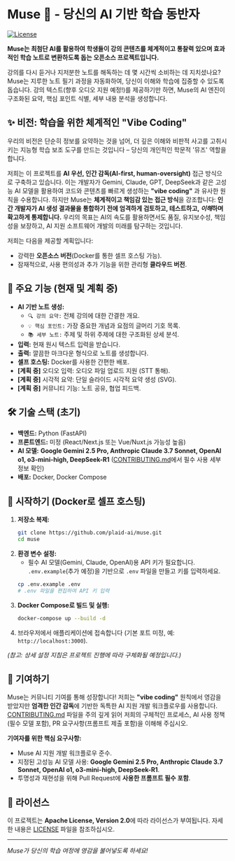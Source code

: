 # Muse 🔮 - 당신의 AI 기반 학습 동반자

[![License](https://img.shields.io/badge/License-Apache_2.0-blue.svg)](https://opensource.org/licenses/Apache-2.0)
<!-- 추후 빌드 상태, Docker Pulls 등 다른 배지 추가 예정 -->

**Muse는 최첨단 AI를 활용하여 학생들이 강의 콘텐츠를 체계적이고 통찰력 있으며 효과적인 학습 노트로 변환하도록 돕는 오픈소스 프로젝트입니다.**

강의를 다시 듣거나 지저분한 노트를 해독하는 데 몇 시간씩 소비하는 데 지치셨나요? Muse는 지루한 노트 필기 과정을 자동화하여, 당신이 이해와 학습에 집중할 수 있도록 돕습니다. 강의 텍스트(향후 오디오 지원 예정!)를 제공하기만 하면, Muse의 AI 엔진이 구조화된 요약, 핵심 포인트 식별, 세부 내용 분석을 생성합니다.

## ✨ 비전: 학습을 위한 체계적인 "Vibe Coding"

우리의 비전은 단순히 정보를 요약하는 것을 넘어, 더 깊은 이해와 비판적 사고를 고취시키는 지능형 학습 보조 도구를 만드는 것입니다 – 당신의 개인적인 학문적 '뮤즈' 역할을 합니다.

저희는 이 프로젝트를 **AI 우선, 인간 감독(AI-first, human-oversight)** 접근 방식으로 구축하고 있습니다. 이는 개발자가 Gemini, Claude, GPT, DeepSeek과 같은 고성능 AI 모델을 활용하여 코드와 콘텐츠를 빠르게 생성하는 **"vibe coding"** 과 유사한 원칙을 수용합니다. 하지만 Muse는 **체계적이고 책임감 있는 접근 방식**을 강조합니다: **인간 개발자가 AI 생성 결과물을 통합하기 전에 엄격하게 검토하고, 테스트하고, *이해*하며 확고하게 통제합니다.** 우리의 목표는 AI의 속도를 활용하면서도 품질, 유지보수성, 책임성을 보장하고, AI 지원 소프트웨어 개발의 미래를 탐구하는 것입니다.

저희는 다음을 제공할 계획입니다:
*   강력한 **오픈소스 버전**(Docker를 통한 셀프 호스팅 가능).
*   잠재적으로, 사용 편의성과 추가 기능을 위한 관리형 **클라우드 버전**.

## 🚀 주요 기능 (현재 및 계획 중)

*   **AI 기반 노트 생성:**
    *   `🔍 강의 요약:` 전체 강의에 대한 간결한 개요.
    *   `💡 핵심 포인트:` 가장 중요한 개념과 요점의 글머리 기호 목록.
    *   `📚 세부 노트:` 주제 및 하위 주제에 대한 구조화된 상세 분석.
*   **입력:** 현재 원시 텍스트 입력을 받습니다.
*   **출력:** 깔끔한 마크다운 형식으로 노트를 생성합니다.
*   **셀프 호스팅:** Docker를 사용한 간편한 배포.
*   **[계획 중]** 오디오 입력: 오디오 파일 업로드 지원 (STT 통해).
*   **[계획 중]** 시각적 요약: 단일 슬라이드 시각적 요약 생성 (SVG).
*   **[계획 중]** 커뮤니티 기능: 노트 공유, 협업 피드백.

## 🛠️ 기술 스택 (초기)

*   **백엔드:** Python (FastAPI)
*   **프론트엔드:** 미정 (React/Next.js 또는 Vue/Nuxt.js 가능성 높음)
*   **AI 모델:** **Google Gemini 2.5 Pro, Anthropic Claude 3.7 Sonnet, OpenAI o1, o3-mini-high, DeepSeek-R1** ([CONTRIBUTING.md](./CONTRIBUTING.md)에서 필수 사용 세부 정보 확인)
*   **배포:** Docker, Docker Compose

## 🏁 시작하기 (Docker로 셀프 호스팅)

1.  **저장소 복제:**
    ```bash
    git clone https://github.com/plaid-ai/muse.git
    cd muse
    ```
2.  **환경 변수 설정:**
    *   필수 AI 모델(Gemini, Claude, OpenAI)용 API 키가 필요합니다. `.env.example`(추가 예정)을 기반으로 `.env` 파일을 만들고 키를 입력하세요.
    ```bash
    cp .env.example .env
    # .env 파일을 편집하여 API 키 입력
    ```
3.  **Docker Compose로 빌드 및 실행:**
    ```bash
    docker-compose up --build -d
    ```
4.  브라우저에서 애플리케이션에 접속합니다 (기본 포트 미정, 예: `http://localhost:3000`).

*(참고: 상세 설정 지침은 프로젝트 진행에 따라 구체화될 예정입니다.)*

## 🤝 기여하기

Muse는 커뮤니티 기여를 통해 성장합니다! 저희는 **"vibe coding"** 원칙에서 영감을 받았지만 **엄격한 인간 감독**에 기반한 독특한 AI 지원 개발 워크플로우를 사용합니다. [CONTRIBUTING.md](./CONTRIBUTING.md) 파일을 주의 깊게 읽어 저희의 구체적인 프로세스, AI 사용 정책(필수 모델 포함), PR 요구사항(프롬프트 제출 포함)을 이해해 주십시오.

**기여자를 위한 핵심 요구사항:**
*   Muse AI 지원 개발 워크플로우 준수.
*   지정된 고성능 AI 모델 사용: **Google Gemini 2.5 Pro, Anthropic Claude 3.7 Sonnet, OpenAI o1, o3-mini-high, DeepSeek-R1**.
*   투명성과 재현성을 위해 Pull Request에 **사용한 프롬프트 필수 포함**.

## 📜 라이선스

이 프로젝트는 **Apache License, Version 2.0**에 따라 라이선스가 부여됩니다. 자세한 내용은 [LICENSE](./LICENSE) 파일을 참조하십시오.

---
*Muse가 당신의 학습 여정에 영감을 불어넣도록 하세요!*